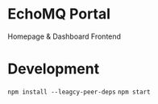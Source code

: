 # EchoMQ Portal
Homepage & Dashboard Frontend


# Development
`npm install --leagcy-peer-deps`
`npm start`


